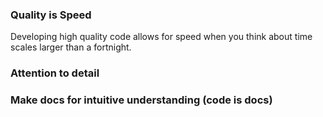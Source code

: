 ### Quality is Speed

Developing high quality code allows for speed when you think about time scales larger than a fortnight.

### Attention to detail

### Make docs for intuitive understanding (code is docs)
